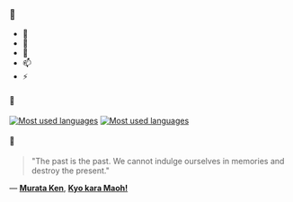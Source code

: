 ### 👋

- 🔭
- 🌱
- 💬
- 📫
- ⚡

#### 🧏

[![Most used languages](https://github-readme-stats-aynah.vercel.app/api/top-langs/?username=aynh&theme=solarized-dark&langs_count=6&layout=compact&hide_title=true)](https://github.com/anuraghazra/github-readme-stats#gh-dark-mode-only)
[![Most used languages](https://github-readme-stats-aynah.vercel.app/api/top-langs/?username=aynh&theme=solarized-light&langs_count=6&layout=compact&hide_title=true)](https://github.com/anuraghazra/github-readme-stats#gh-light-mode-only)

#### 💬

> "The past is the past. We cannot indulge ourselves in memories and destroy the present."

&mdash; [**Murata Ken**](https://myanimelist.net/character.php?q=Murata%20Ken&cat=character), [**Kyo kara Maoh!**](https://myanimelist.net/search/all?q=Kyo%20kara%20Maoh!&cat=all)
